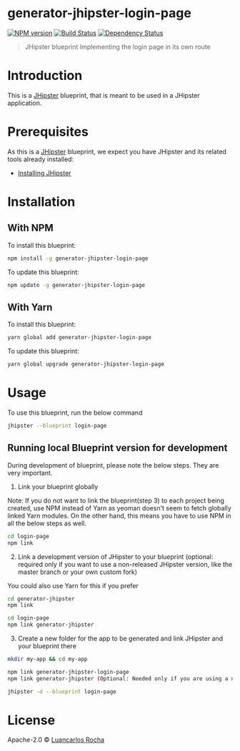 # generator-jhipster-login-page
[![NPM version][npm-image]][npm-url] [![Build Status][travis-image]][travis-url] [![Dependency Status][daviddm-image]][daviddm-url]
> JHipster blueprint Implementing the login page in its own route

# Introduction

This is a [JHipster](https://www.jhipster.tech/) blueprint, that is meant to be used in a JHipster application.

# Prerequisites

As this is a [JHipster](https://www.jhipster.tech/) blueprint, we expect you have JHipster and its related tools already installed:

- [Installing JHipster](https://www.jhipster.tech/installation/)

# Installation

## With NPM

To install this blueprint:

```bash
npm install -g generator-jhipster-login-page
```

To update this blueprint:

```bash
npm update -g generator-jhipster-login-page
```

## With Yarn

To install this blueprint:

```bash
yarn global add generator-jhipster-login-page
```

To update this blueprint:

```bash
yarn global upgrade generator-jhipster-login-page
```

# Usage

To use this blueprint, run the below command

```bash
jhipster --blueprint login-page
```


## Running local Blueprint version for development

During development of blueprint, please note the below steps. They are very important.

1. Link your blueprint globally 

Note: If you do not want to link the blueprint(step 3) to each project being created, use NPM instead of Yarn as yeoman doesn't seem to fetch globally linked Yarn modules. On the other hand, this means you have to use NPM in all the below steps as well.

```bash
cd login-page
npm link
```

2. Link a development version of JHipster to your blueprint (optional: required only if you want to use a non-released JHipster version, like the master branch or your own custom fork)

You could also use Yarn for this if you prefer

```bash
cd generator-jhipster
npm link

cd login-page
npm link generator-jhipster
```

3. Create a new folder for the app to be generated and link JHipster and your blueprint there

```bash
mkdir my-app && cd my-app

npm link generator-jhipster-login-page
npm link generator-jhipster (Optional: Needed only if you are using a non-released JHipster version)

jhipster -d --blueprint login-page

```

# License
Apache-2.0 © [Luancarlos Rocha](not)


[npm-image]: https://img.shields.io/npm/v/generator-jhipster-login-page.svg
[npm-url]: https://npmjs.org/package/generator-jhipster-login-page
[travis-image]: https://travis-ci.org/luancarlos/generator-jhipster-login-page.svg?branch=master
[travis-url]: https://travis-ci.org/luancarlos/generator-jhipster-login-page
[daviddm-image]: https://david-dm.org/luancarlos/generator-jhipster-login-page.svg?theme=shields.io
[daviddm-url]: https://david-dm.org/luancarlos/generator-jhipster-login-page
